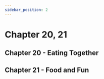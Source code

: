```yaml
---
sidebar_position: 2
---
```


# Chapter 20, 21


## Chapter 20 - Eating Together

## Chapter 21 - Food and Fun


